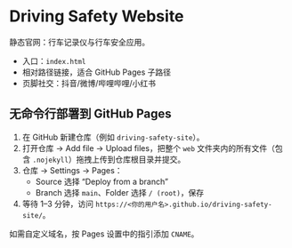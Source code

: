 # Driving Safety Website

静态官网：行车记录仪与行车安全应用。

- 入口：`index.html`
- 相对路径链接，适合 GitHub Pages 子路径
- 页脚社交：抖音/微博/哔哩哔哩/小红书

## 无命令行部署到 GitHub Pages
1. 在 GitHub 新建仓库（例如 `driving-safety-site`）。
2. 打开仓库 → Add file → Upload files，把整个 `web` 文件夹内的所有文件（包含 `.nojekyll`）拖拽上传到仓库根目录并提交。
3. 仓库 → Settings → Pages：
   - Source 选择 “Deploy from a branch”
   - Branch 选择 `main`、Folder 选择 `/ (root)`，保存
4. 等待 1–3 分钟，访问 `https://<你的用户名>.github.io/driving-safety-site/`。

如需自定义域名，按 Pages 设置中的指引添加 `CNAME`。

